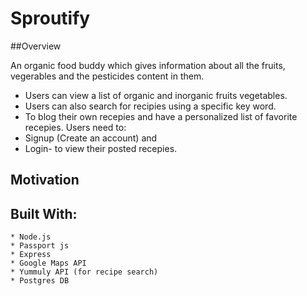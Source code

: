 Sproutify
==========
 
##Overview

An organic food buddy which gives information about all the fruits, vegerables and the pesticides content in them. 
 

* Users can view a list of organic and inorganic fruits vegetables.
* Users can also search for recipies using a specific key word.
* To blog their own recepies and have a personalized list of favorite recepies. Users need to:
* Signup (Create an account) and
* Login- to view their posted recepies.

## Motivation





## Built With:

	* Node.js
	* Passport js
	* Express
	* Google Maps API
	* Yummuly API (for recipe search)
	* Postgres DB
